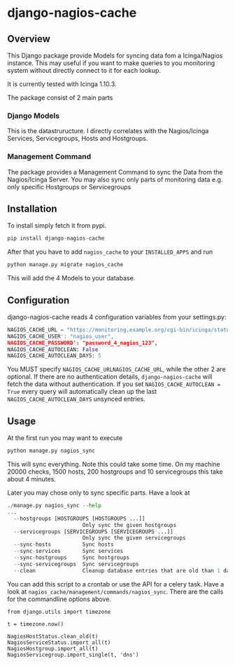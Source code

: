 # django-nagios-cache

## Overview
This Django package provide Models for syncing data fom a Icinga/Nagios instance.
This may useful if you want to make queries to you monitoring system without
directly connect to it for each lookup.

It is currently tested with Icinga 1.10.3.


The package consist of 2 main parts

### Django Models
This is the datastruructure. I directly correlates with the Nagios/Icinga Services,
Servicegroups, Hosts and Hostgroups.

### Management Command
The package provides a Management Command to sync the Data from the Nagios/Icinga Server.
You may also sync only parts of monitoring data e.g. only specific Hostgroups or Servicegroups
## Installation
To install simply fetch it from pypi.
```python
pip install django-nagios-cache
```
After that you have to add ```nagios_cache``` to your ```INSTALLED_APPS``` and
run
```python
python manage.py migrate nagios_cache
```
This will add the 4 Models to your database.

## Configuration
django-nagios-cache reads 4 configuration variables from your settings.py:
```python
NAGIOS_CACHE_URL = "https://monitoring.example.org/cgi-bin/icinga/status.cgi"
NAGIOS_CACHE_USER': "nagios_user",
NAGIOS_CACHE_PASSWORD': "password_4_nagios_123",
NAGIOS_CACHE_AUTOCLEAN: False
NAGIOS_CACHE_AUTOCLEAN_DAYS: 5
```
You MUST specify ```NAGIOS_CACHE_URLNAGIOS_CACHE_URL```, while the other 2 are optional.
If there are no authentication details, ```django-nagios-cache``` will fetch the
data without authentication.
If you set ```NAGIOS_CACHE_AUTOCLEAN = True``` every query will automatically
clean up the last ```NAGIOS_CACHE_AUTOCLEAN_DAYS``` unsynced entries.

## Usage
At the first run you may want to execute
```python
python manage.py nagios_sync
```

This will sync everything. Note this could take some time. On my machine 20000 checks, 1500 hosts, 200 hostgroups and 10 servicegroups this take about 4 minutes.

Later you may chose only to sync specific parts. Have a look at
```python
./manage.py nagios_sync --help
...
  --hostgroups [HOSTGROUPS [HOSTGROUPS ...]]
                        Only sync the given hostgroups
  --servicegroups [SERVICEGROUPS [SERVICEGROUPS ...]]
                        Only sync the given servicegroups
  --sync-hosts          Sync hosts
  --sync-services       Sync services
  --sync-hostgroups     Sync hostgroups
  --sync-servicegroups  Sync servicegroups
  --clean               Cleanup database entries that are old than 1 day
```
You can add this script to a crontab or use the API for a celery task. Have a
look at `nagios_cache/management/commands/nagios_sync`. There are the calls for
the commandline options above.
```
from django.utils import timezone

t = timezone.now()

NagiosHostStatus.clean_old(t)
NagiosServiceStatus.import_all(t)
NagiosHostgroup.import_all(t)
NagiosServicegroup.import_single(t, 'dns')
```
